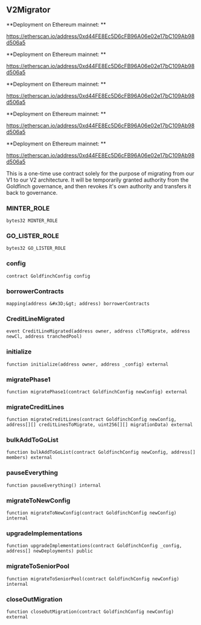 ## V2Migrator

**Deployment on Ethereum mainnet: **

https://etherscan.io/address/0xd44FE8Ec5D6cFB96A06e02e17bC109Ab98d506a5

**Deployment on Ethereum mainnet: **

https://etherscan.io/address/0xd44FE8Ec5D6cFB96A06e02e17bC109Ab98d506a5

**Deployment on Ethereum mainnet: **

https://etherscan.io/address/0xd44FE8Ec5D6cFB96A06e02e17bC109Ab98d506a5

**Deployment on Ethereum mainnet: **

https://etherscan.io/address/0xd44FE8Ec5D6cFB96A06e02e17bC109Ab98d506a5

**Deployment on Ethereum mainnet: **

https://etherscan.io/address/0xd44FE8Ec5D6cFB96A06e02e17bC109Ab98d506a5

This is a one-time use contract solely for the purpose of migrating from our V1
 to our V2 architecture. It will be temporarily granted authority from the Goldfinch governance,
 and then revokes it&#x27;s own authority and transfers it back to governance.

### MINTER_ROLE

```solidity
bytes32 MINTER_ROLE
```

### GO_LISTER_ROLE

```solidity
bytes32 GO_LISTER_ROLE
```

### config

```solidity
contract GoldfinchConfig config
```

### borrowerContracts

```solidity
mapping(address &#x3D;&gt; address) borrowerContracts
```

### CreditLineMigrated

```solidity
event CreditLineMigrated(address owner, address clToMigrate, address newCl, address tranchedPool)
```

### initialize

```solidity
function initialize(address owner, address _config) external
```

### migratePhase1

```solidity
function migratePhase1(contract GoldfinchConfig newConfig) external
```

### migrateCreditLines

```solidity
function migrateCreditLines(contract GoldfinchConfig newConfig, address[][] creditLinesToMigrate, uint256[][] migrationData) external
```

### bulkAddToGoList

```solidity
function bulkAddToGoList(contract GoldfinchConfig newConfig, address[] members) external
```

### pauseEverything

```solidity
function pauseEverything() internal
```

### migrateToNewConfig

```solidity
function migrateToNewConfig(contract GoldfinchConfig newConfig) internal
```

### upgradeImplementations

```solidity
function upgradeImplementations(contract GoldfinchConfig _config, address[] newDeployments) public
```

### migrateToSeniorPool

```solidity
function migrateToSeniorPool(contract GoldfinchConfig newConfig) internal
```

### closeOutMigration

```solidity
function closeOutMigration(contract GoldfinchConfig newConfig) external
```

